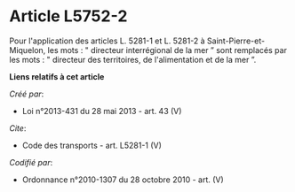 # Article L5752-2

Pour l'application des articles L. 5281-1 et L. 5281-2 à Saint-Pierre-et-Miquelon, les mots : " directeur interrégional de la
mer ” sont remplacés par les mots : " directeur des territoires, de l'alimentation et de la mer ”.

**Liens relatifs à cet article**

_Créé par_:

  - Loi n°2013-431 du 28 mai 2013 - art. 43 (V)

_Cite_:

  - Code des transports - art. L5281-1 (V)

_Codifié par_:

  - Ordonnance n°2010-1307 du 28 octobre 2010 - art. (V)
